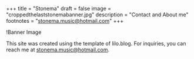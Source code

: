 +++
title = "Stonema"
draft = false
image = "croppedthelaststonemabanner.jpg"
description = "Contact and About me"
footnotes = "stonema.music@hotmail.com"
+++

!Banner Image

This site was created using the template of lilo.blog.
For inquiries, you can reach me at stonema.music@hotmail.com.
